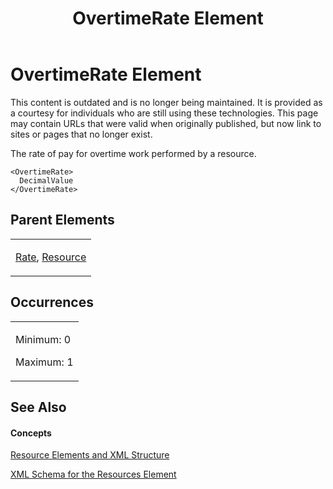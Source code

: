 ﻿---
title: OvertimeRate Element
TOCTitle: OvertimeRate Element
ms:assetid: c63d2359-3e07-4387-a240-f0d95843a1f1
ms:mtpsurl: https://msdn.microsoft.com/en-us/library/Bb968679(v=office.12)
ms:contentKeyID: 13188369
ms.date: 05/05/2014
mtps_version: v=office.12
f1_keywords:
- OvertimeRate element
---

# OvertimeRate Element

This content is outdated and is no longer being maintained. It is provided as a courtesy for individuals who are still using these technologies. This page may contain URLs that were valid when originally published, but now link to sites or pages that no longer exist.

The rate of pay for overtime work performed by a resource.

    <OvertimeRate>
      DecimalValue
    </OvertimeRate>

## Parent Elements

<table>
<colgroup>
<col style="width: 100%" />
</colgroup>
<tbody>
<tr class="odd">
<td><p><a href="bb968716(v=office.12).md">Rate</a>, <a href="bb968715(v=office.12).md">Resource</a></p></td>
</tr>
</tbody>
</table>

## Occurrences

<table>
<colgroup>
<col style="width: 100%" />
</colgroup>
<tbody>
<tr class="odd">
<td><p>Minimum: 0</p>
<p>Maximum: 1</p></td>
</tr>
</tbody>
</table>

## See Also

#### Concepts

[Resource Elements and XML Structure](bb968445\(v=office.12\).md)

[XML Schema for the Resources Element](bb968511\(v=office.12\).md)

